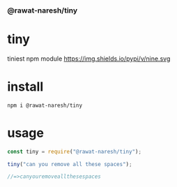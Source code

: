 ### @rawat-naresh/tiny
# tiny
  tiniest npm module
https://img.shields.io/pypi/v/nine.svg

# install
  `npm i @rawat-naresh/tiny`

# usage
  ```javascript
const tiny = require("@rawat-naresh/tiny");

tiny("can you remove all these spaces");

//=>canyouremoveallthesespaces
```
